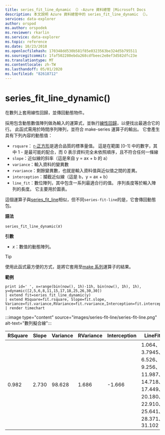 ```yaml
---
title: series_fit_line_dynamic （）-Azure 資料總管 |Microsoft Docs
description: 本文說明 Azure 資料總管中的 series_fit_line_dynamic （）。
services: data-explorer
author: orspod
ms.author: orspodek
ms.reviewer: rkarlin
ms.service: data-explorer
ms.topic: reference
ms.date: 10/23/2018
ms.openlocfilehash: 170348dd530b581f85e0323563be324d5b795511
ms.sourcegitcommit: 1faf502280ebda268cdfbeec2e8ef3d582dfc23e
ms.translationtype: MT
ms.contentlocale: zh-TW
ms.lasthandoff: 05/01/2020
ms.locfileid: "82618712"
---
```

# <a name="series_fit_line_dynamic"></a>series_fit_line_dynamic()

在數列上套用線性回歸，並傳回動態物件。  

採用包含動態數值陣列做為輸入的運算式，並執行[線性回歸](https://en.wikipedia.org/wiki/Line_fitting)，以便找出最適合它的行。 此函式需用於時間序列陣列，並符合 make-series 運算子的輸出。 它會產生具有下列內容的動態值：
* `rsquare`： [r-正方形](https://en.wikipedia.org/wiki/Coefficient_of_determination)是適合品質的標準量值。 這是在範圍 [0-1] 中的數字，其中 1 - 是最可能的配合，而 0 表示資料完全未依照順序，且不符合任何一條線 
* `slope`：近似線的斜率（這是來自 y = ax + b 的 a）
* `variance`：輸入資料的變異數
* `rvariance`：剩餘變異數，也就是輸入資料值與近似值之間的差異。
* `interception`：攔截近似線（這是 b，y = ax + b）
* `line_fit`：數位陣列，其中包含一系列最適合行的值。 序列長度等於輸入陣列的長度。 它主要用於圖表。

這個運算子與[series_fit_line](series-fit-linefunction.md)相似，但不同`series-fit-line`的是，它會傳回動態包。

**語法**

`series_fit_line_dynamic(`*x*`)`

**引數**

* *x*：數值的動態陣列。

> [!TIP]
> 使用此函式最方便的方式，是將它套用至[make 系列](make-seriesoperator.md)運算子的結果。

**範例**

```kusto
print id=' ', x=range(bin(now(), 1h)-11h, bin(now(), 1h), 1h), y=dynamic([2,5,6,8,11,15,17,18,25,26,30,30])
| extend fit=series_fit_line_dynamic(y)
| extend RSquare=fit.rsquare, Slope=fit.slope, Variance=fit.variance,RVariance=fit.rvariance,Interception=fit.interception,LineFit=fit.line_fit
| render timechart
```

:::image type="content" source="images/series-fit-line/series-fit-line.png" alt-text="數列擬合線":::

| RSquare | Slope | Variance | RVariance | Interception | LineFit                                                                                     |
|---------|-------|----------|-----------|--------------|---------------------------------------------------------------------------------------------|
| 0.982   | 2.730 | 98.628   | 1.686     | -1.666       | 1.064、3.7945、6.526、9.256、11.987、14.718、17.449、20.180、22.910、25.641、28.371、31.102 |